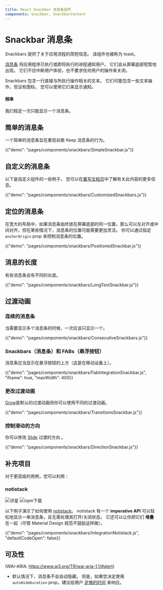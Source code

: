 ```yaml
---
title: React Snackbar 消息条组件
components: Snackbar, SnackbarContent
---
```


# Snackbar 消息条

<p class="description">Snackbars 提供了关于应用流程的简短信息。 该组件也被称为 toast。</p>

[消息条](https://material.io/design/components/snackbars.html) 将应用程序已执行或即将执行的进程通知用户。 它们会从屏幕底部短暂地出现。 它们不应中断用户体验，也不要求任何用户的操作来关闭。

Snackbars 包含一行直接与所执行操作相关的文本。 它们可能包含一些文本操作，但没有图标。 您可以使用它们来显示通知。

#### 频率

我们规定一次只能显示一个消息条。

## 简单的消息条

一个简单的消息条旨在重现谷歌 Keep 消息条的行为。

{{"demo": "pages/components/snackbars/SimpleSnackbar.js"}}

## 自定义的消息条

以下是自定义组件的一些例子。 您可以在[重写文档页](/customization/components/)中了解有关此内容的更多信息。

{{"demo": "pages/components/snackbars/CustomizedSnackbars.js"}}

## 定位的消息条

在宽大的布局中，如果消息条始终放在屏幕底部的同一位置，那么可以左对齐或中间对齐，但在某些情况下，消息条的位置可能需要更加灵活。 你可以通过指定 `anchorOrigin` prop 来控制消息条的位置。

{{"demo": "pages/components/snackbars/PositionedSnackbar.js"}}

## 消息的长度

有些消息条会有不同的长度。

{{"demo": "pages/components/snackbars/LongTextSnackbar.js"}}

## 过渡动画

### 连续的消息条

当需要显示多个消息条的时候，一次应该只显示一个。

{{"demo": "pages/components/snackbars/ConsecutiveSnackbars.js"}}

### Snackbars（消息条）和 FABs（悬浮按钮）

消息条应当显示在悬浮按钮的上方（这是在移动设备上）。

{{"demo": "pages/components/snackbars/FabIntegrationSnackbar.js", "iframe": true, "maxWidth": 400}}

### 更改过渡动画

[Grow](/components/transitions/#grow)是默认的过渡动画但你可以使用不同的过渡动画。

{{"demo": "pages/components/snackbars/TransitionsSnackbar.js"}}

### 控制滑动的方向

你可以修改 [Slide](/components/transitions/#slide) 过渡的方向 。

{{"demo": "pages/components/snackbars/DirectionSnackbar.js"}}

## 补充项目

对于更高级的用例，您可以利用：

### notistack

![评星](https://img.shields.io/github/stars/iamhosseindhv/notistack.svg?style=social&label=Stars) ![npm下载](https://img.shields.io/npm/dm/notistack.svg)

以下例子演示了如何使用 [notistack](https://github.com/iamhosseindhv/notistack)。 notistack 有一个 **imperative API** 可以轻松地显示一串消息条，且无需处理其打开/关闭状态。 它还可以让你把它们 **堆叠** 在一起（尽管 Material Design 规范不鼓励这样做）。

{{"demo": "pages/components/snackbars/IntegrationNotistack.js", "defaultCodeOpen": false}}

## 可及性

(WAI-ARIA: https://www.w3.org/TR/wai-aria-1.1/#alert)

- 默认情况下，消息条不会自动隐藏。 但是，如果您决定使用 `autoHideDuration` prop，建议给用户 [足够的时间](https://www.w3.org/TR/UNDERSTANDING-WCAG20/time-limits.html) 来响应。